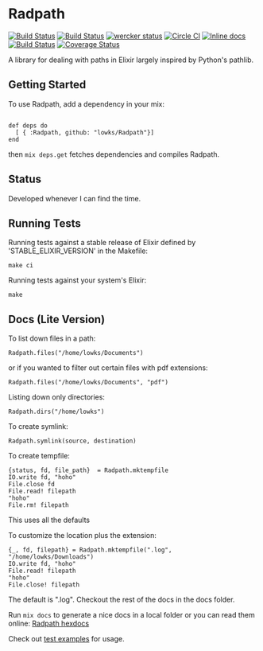 # Radpath

[![Build Status](https://travis-ci.org/lowks/Radpath.png?branch=master)](https://travis-ci.org/lowks/Radpath)
[![Build Status](https://drone.io/github.com/lowks/Radpath/status.png)](https://drone.io/github.com/lowks/Radpath/latest)
[![wercker status](https://app.wercker.com/status/10f2bf7288af1be5c4e39f25367bb3b7/s/master "wercker status")](https://app.wercker.com/project/byKey/10f2bf7288af1be5c4e39f25367bb3b7)
[![Circle CI](https://circleci.com/gh/lowks/Radpath/tree/master.png?style=badge)](https://circleci.com/gh/lowks/Radpath/tree/master)
[![Inline docs](http://inch-ci.org/github/lowks/Radpath.svg?branch=master&style=flat)](http://inch-ci.org/github/lowks/Radpath)
[![Build Status](https://snap-ci.com/lowks/Radpath/branch/master/build_image)](https://snap-ci.com/lowks/Radpath/branch/master/build_image)
[![Coverage Status](https://coveralls.io/repos/lowks/Radpath/badge.png?branch=master)](https://coveralls.io/r/lowks/Radpath?branch=master)

A library for dealing with paths in Elixir largely inspired by Python's pathlib.


## Getting Started

To use Radpath, add a dependency in your mix:

``` 
    
def deps do
  [ { :Radpath, github: "lowks/Radpath"}]
end
```

then `mix deps.get` fetches dependencies and compiles Radpath.

## Status

Developed whenever I can find the time.

## Running Tests

Running tests against a stable release of Elixir defined by 'STABLE_ELIXIR_VERSION' in the Makefile:

```
make ci
```

Running tests against your system's Elixir:

```
make
```

## Docs (Lite Version)

To list down files in a path:

```
Radpath.files("/home/lowks/Documents")
```

or if you wanted to filter out certain files with pdf extensions:

```
Radpath.files("/home/lowks/Documents", "pdf")
```

Listing down only directories:

```
Radpath.dirs("/home/lowks")                  
```

To create symlink:

```
Radpath.symlink(source, destination)
```

To create tempfile:

```
{status, fd, file_path}  = Radpath.mktempfile
IO.write fd, "hoho"
File.close fd
File.read! filepath
"hoho"
File.rm! filepath
```

This uses all the defaults

To customize the location plus the extension: 

```
{_, fd, filepath} = Radpath.mktempfile(".log", "/home/lowks/Downloads")
IO.write fd, "hoho"
File.read! filepath
"hoho"
File.close! filepath
```

The default is ".log". Checkout the rest of the docs in the docs folder.

Run `mix docs` to generate a nice docs in a local folder or you can read them online: [Radpath hexdocs](http://hexdocs.pm/radpath/ "Hexdocs link for Radpath")

Check out [test examples](./test/radpath_test.exs) for usage.
